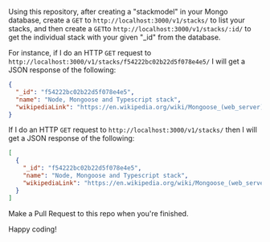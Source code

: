 Using this repository, after creating a "stackmodel" in your Mongo database, create a `GET` to `http://localhost:3000/v1/stacks/` to list your stacks, and then create a `GET`to `http://localhost:3000/v1/stacks/:id/` to get the individual stack with your given "_id" from the database.


For instance, if I do an HTTP `GET` request to `http://localhost:3000/v1/stacks/f54222bc02b22d5f078e4e5/` I will get a JSON response of the following:

```json
{
  "_id": "f54222bc02b22d5f078e4e5",
  "name": "Node, Mongoose and Typescript stack",
  "wikipediaLink": "https://en.wikipedia.org/wiki/Mongoose_(web_server)"
}
```

If I do an HTTP `GET` request to `http://localhost:3000/v1/stacks/` then I will get a JSON response of the following:

```json
[
  {
    "_id": "f54222bc02b22d5f078e4e5",
    "name": "Node, Mongoose and Typescript stack",
    "wikipediaLink": "https://en.wikipedia.org/wiki/Mongoose_(web_server)"
  }
]
```


Make a Pull Request to this repo when you're finished.

Happy coding!
